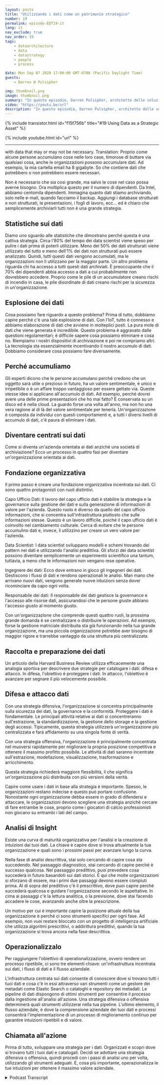 ```yaml
---
layout: posts
title: "Utilizzando i dati come un patrimonio strategico"
number: 19
permalink: episode-EDT19-it
lang: it
nav_exclude: true
nav_order: 19
tags:
    - dataarchitecture
    - data
    - datastrategy
    - people
    - process

date: Mon Sep 07 2020 17:00:00 GMT-0700 (Pacific Daylight Time)
guests:
    - Darren W Pulsipher

img: thumbnail.png
image: thumbnail.png
summary: "In questo episodio, Darren Pulsipher, architetto delle soluzioni capo di Intel nel settore pubblico, esplora come le organizzazioni possono passare semplicemente dall'accumulare dati all'utilizzarli come risorsa strategica."
video: "https://youtu.be/url"
description: "In questo episodio, Darren Pulsipher, architetto delle soluzioni capo di Intel nel settore pubblico, esplora come le organizzazioni possono passare semplicemente dall'accumulare dati all'utilizzarli come risorsa strategica."
---
```


<div>
{% include transistor.html id="f15f756b" title="#19 Using Data as a Strategic Asset" %}

{% include youtube.html id="url" %}
</div>

---

with data that may or may not be necessary. Translation: Proprio come alcune persone accumulano cose nelle loro case, timorose di buttare via qualsiasi cosa, anche le organizzazioni possono accumulare dati. Ad esempio, la mia cartella email ha 8 gigabyte. So che contiene dati che potrebbero o non potrebbero essere necessari.

Non è necessario che sia così grande, ma salvo le cose nel caso possa averne bisogno. Ora moltiplica questo per il numero di dipendenti. Da Intel, abbiamo centomila dipendenti. Immagina quanto dati stiamo archiviando, solo nelle e-mail, quando facciamo il backup. Aggiungi i database strutturati e non strutturati, le presentazioni, i fogli di lavoro, ecc... ed è chiaro che semplicemente archiviarli tutti non è una grande strategia.

## Statistiche sui dati

Diamo uno sguardo alle statistiche che dimostrano perché questa è una cattiva strategia. Circa l'80% del tempo dei data scientist viene speso per pulire i dati prima di poterli utilizzare. Meno del 50% dei dati strutturati viene utilizzato del tutto e meno dell'1% dei dati non strutturati può essere analizzato. Quindi, tutti questi dati vengono accumulati, ma le organizzazioni non li utilizzano per la maggior parte. Un altro problema riguarda chi ha accesso a tutti questi dati archiviati. È preoccupante che il 70% dei dipendenti abbia accesso a dati a cui probabilmente non dovrebbero accedere. Proprio come le pile di un accumulatore creano rischi di incendio in casa, le pile disordinate di dati creano rischi per la sicurezza in un'organizzazione.

## Esplosione dei dati

Cosa possiamo fare riguardo a questo problema? Prima di tutto, dobbiamo capire perché c'è una tale esplosione di dati. Con l'IoT, tutto è connesso e abbiamo elaborazione di dati che avviene in molteplici posti. La pura mole di dati che viene generata è incredibile. Questo problema è aggravato dalle questioni regolamentari; è difficile sapere cosa possiamo eliminare e cosa no. Riempiamo i nostri dispositivi di archiviazione e poi ne compriamo altri. La tecnologia sta essenzialmente incentivando il nostro accumulo di dati. Dobbiamo considerare cosa possiamo fare diversamente.

## Perché accumuliamo

Gli esperti dicono che le persone accumulano perché credono che un oggetto sarà utile o prezioso in futuro, ha un valore sentimentale, è unico e irripetibile o è un affare troppo vantaggioso per essere gettato via. Queste stesse idee si applicano all'accumulo di dati. Ad esempio, perché dovrei avere una delle prime presentazioni che ho mai fatto? È conservata su un disco ed è nella cloud. La guardo forse una volta all'anno, ma non ho una vera ragione al di là del valore sentimentale per tenerla. Un'organizzazione è composta da individui con questi comportamenti e, a tutti i diversi livelli di accumulo di dati, c'è paura di eliminare i dati.

## Diventare centrati sui dati

Come si diventa un'azienda orientata ai dati anziché una società di archiviazione? Ecco un processo in quattro fasi per diventare un'organizzazione orientata ai dati.

## Fondazione organizzativa

Il primo passo è creare una fondazione organizzativa incentrata sui dati. Ci sono quattro protagonisti con ruoli distintivi.

Capo Ufficio Dati: Il lavoro del capo ufficio dati è stabilire la strategia e la governance sulla gestione dei dati e sulla generazione di informazioni di valore per l'azienda. Questo ruolo è diverso da quello del capo ufficio informazioni, che si concentra sull'infrastruttura piuttosto che sulle informazioni stesse. Questo è un lavoro difficile, poiché il capo ufficio dati è coinvolto nel cambiamento culturale. Cerca di evitare che le persone accumulino dati e, invece, li utilizzino per creare un vero valore per l'azienda.

Data Scientist: I data scientist sviluppano modelli e schemi trovando dei pattern nei dati e utilizzando l'analisi predittiva. Gli sforzi dei data scientist possono diventare semplicemente un esperimento scientifico una tantum, tuttavia, a meno che le informazioni non vengano rese operative.

Ingegnere dei dati: Ecco dove entrano in gioco gli ingegneri dei dati. Gestiscono i flussi di dati e rendono operazionali le analisi. Man mano che arrivano nuovi dati, vengono generate nuove intuizioni senza dover ricominciare da capo ogni volta.

Responsabile dei dati: Il responsabile dei dati gestisce la governance e l'accesso alle risorse dati, assicurandosi che le persone giuste abbiano l'accesso giusto al momento giusto.

Con un'organizzazione che comprende questi quattro ruoli, la prossima grande domanda è se centralizzare o distribuire le operazioni. Ad esempio, forse la gestione matriciale distribuita sta già funzionando nella tua grande organizzazione, ma una piccola organizzazione potrebbe aver bisogno di maggior rigore e trarrebbe vantaggio da una struttura più centralizzata.

## Raccolta e preparazione dei dati

Un articolo della Harvard Business Review utilizza efficacemente una analogia sportiva per descrivere due strategie per catalogare i dati: difesa e attacco. In difesa, l'obiettivo è proteggere i dati. In attacco, l'obiettivo è avanzare per segnare il più velocemente possibile.

## Difesa e attacco dati

Con una strategia difensiva, l'organizzazione si concentra principalmente sulla sicurezza dei dati, la governance e la conformità. Proteggere i dati è fondamentale. Le principali attività relative ai dati si concentreranno sull'estrazione, la standardizzazione, la gestione dello storage e la gestione degli accessi. Tipicamente, questa strategia utilizzerà un'organizzazione più centralizzata e farà affidamento su una singola fonte di verità.

Con una strategia offensiva, l'organizzazione è principalmente concentrata nel muoversi rapidamente per migliorare la propria posizione competitiva e ottenere il massimo profitto possibile. Le attività di dati saranno incentrate sull'estrazione, modellazione, visualizzazione, trasformazione e arricchimento.

Questa strategia richiederà maggiore flessibilità, il che significa un'organizzazione più distribuita con più versioni della verità.

Capire come usare i dati in base alla strategia è importante. Spesso, le organizzazioni restano indecise e questo può portare confusione. Nonostante ogni organizzazione debba essere in grado di difendersi e attaccare, le organizzazioni devono scegliere una strategia anziché cercare di fare entrambe le cose, proprio come i giocatori di calcio professionisti non giocano su entrambi i lati del campo.

## Analisi di Insight

Esiste una curva di maturità organizzativa per l'analisi e la creazione di intuizioni dai tuoi dati. La chiave è capire dove si trova attualmente la tua organizzazione e quali sono i prossimi passi per avanzare lungo la curva.

Nella fase di analisi descrittiva, stai solo cercando di capire cosa sta succedendo. Nel passaggio diagnostico, stai cercando di capire perché è successo qualcosa. Nel passaggio predittivo, puoi prevedere cosa succederà in futuro basandoti sui dati storici. È qui che molte organizzazioni si sforzano di essere, ma i primi due passaggi devono essere compiuti prima. Al di sopra del predittivo c'è il prescrittivo, dove puoi capire perché succederà qualcosa e guidare l'organizzazione secondo le aspettative. In cima ai passaggi c'è la lettura analitica, o la previsione, dove stai facendo accadere le cose, avanzando anche oltre la prescrizione.

Un motivo per cui è importante capire la posizione attuale della tua organizzazione è perché ci sono strumenti specifici per ogni fase. Ad esempio, non vuoi restare bloccato con un progetto di intelligenza artificiale che utilizza algoritmi prescrittivi, o addirittura predittivi, quando la tua organizzazione si trova ancora nella fase descrittiva.

## Operazionalizzalo

Per raggiungere l'obiettivo di operationalizzazione, ovvero rendere un processo ripetibile, ci sono tre elementi chiave: un'infrastruttura incentrata sui dati, i flussi di dati e il flusso aziendale.

L'infrastruttura centrata sui dati consente di conoscere dove si trovano tutti i tuoi dati e cosa c'è in essi attraverso vari strumenti come un gestore dei metadati come Elastic Search o cataloghi e repository dei metadati. Le pipeline di dati dispongono di ottimi strumenti per consentire il processo dalla ingestione all'analisi all'azione. Una strategia difensiva o offensiva determinerà quali strumenti utilizzerai nella tua pipeline. L'ultimo elemento, il flusso aziendale, è dove la comprensione aziendale dei tuoi dati e processi consentirà l'implementazione di un processo di miglioramento continuo per garantire intuizioni ripetibili e di valore.

## Chiamata all'azione

Prima di tutto, sviluppare una strategia per i dati. Organizzati e scopri dove si trovano tutti i tuoi dati e catalogali. Decidi se adottare una strategia difensiva o offensiva, quindi procedi con i passi di analisi uno per volta, utilizzando gli strumenti adeguati. E, cosa più importante, operazionalizza le tue intuizioni per ottenere il massimo valore aziendale.



<details>
<summary> Podcast Transcript </summary>

<p></p>

</details>
